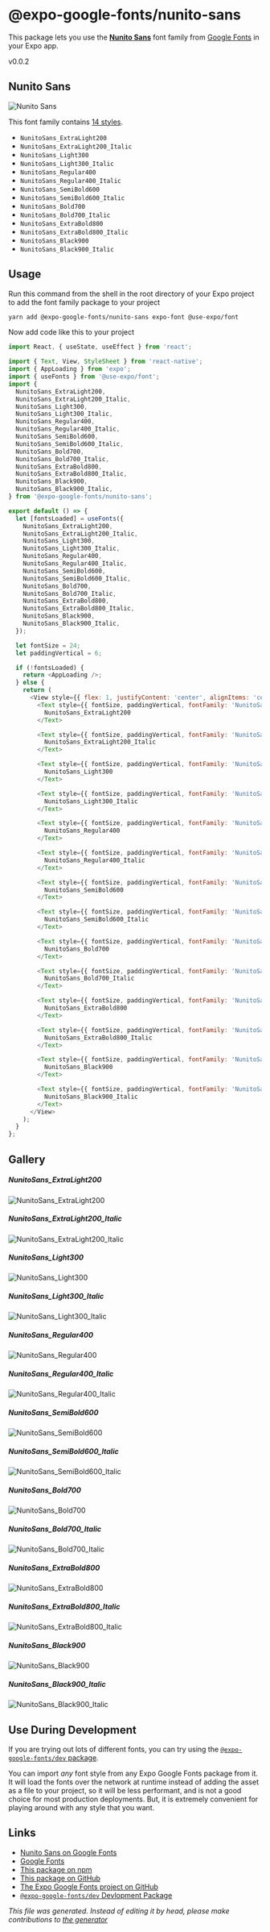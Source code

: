 # @expo-google-fonts/nunito-sans

This package lets you use the [**Nunito Sans**](https://fonts.google.com/specimen/Nunito+Sans) font family from [Google Fonts](https://fonts.google.com/) in your Expo app.

v0.0.2

## Nunito Sans

![Nunito Sans](./font-family.png)

This font family contains [14 styles](#gallery).

- `NunitoSans_ExtraLight200`
- `NunitoSans_ExtraLight200_Italic`
- `NunitoSans_Light300`
- `NunitoSans_Light300_Italic`
- `NunitoSans_Regular400`
- `NunitoSans_Regular400_Italic`
- `NunitoSans_SemiBold600`
- `NunitoSans_SemiBold600_Italic`
- `NunitoSans_Bold700`
- `NunitoSans_Bold700_Italic`
- `NunitoSans_ExtraBold800`
- `NunitoSans_ExtraBold800_Italic`
- `NunitoSans_Black900`
- `NunitoSans_Black900_Italic`

## Usage

Run this command from the shell in the root directory of your Expo project to add the font family package to your project
```sh
yarn add @expo-google-fonts/nunito-sans expo-font @use-expo/font
```

Now add code like this to your project
```js
import React, { useState, useEffect } from 'react';

import { Text, View, StyleSheet } from 'react-native';
import { AppLoading } from 'expo';
import { useFonts } from '@use-expo/font';
import {
  NunitoSans_ExtraLight200,
  NunitoSans_ExtraLight200_Italic,
  NunitoSans_Light300,
  NunitoSans_Light300_Italic,
  NunitoSans_Regular400,
  NunitoSans_Regular400_Italic,
  NunitoSans_SemiBold600,
  NunitoSans_SemiBold600_Italic,
  NunitoSans_Bold700,
  NunitoSans_Bold700_Italic,
  NunitoSans_ExtraBold800,
  NunitoSans_ExtraBold800_Italic,
  NunitoSans_Black900,
  NunitoSans_Black900_Italic,
} from '@expo-google-fonts/nunito-sans';

export default () => {
  let [fontsLoaded] = useFonts({
    NunitoSans_ExtraLight200,
    NunitoSans_ExtraLight200_Italic,
    NunitoSans_Light300,
    NunitoSans_Light300_Italic,
    NunitoSans_Regular400,
    NunitoSans_Regular400_Italic,
    NunitoSans_SemiBold600,
    NunitoSans_SemiBold600_Italic,
    NunitoSans_Bold700,
    NunitoSans_Bold700_Italic,
    NunitoSans_ExtraBold800,
    NunitoSans_ExtraBold800_Italic,
    NunitoSans_Black900,
    NunitoSans_Black900_Italic,
  });

  let fontSize = 24;
  let paddingVertical = 6;

  if (!fontsLoaded) {
    return <AppLoading />;
  } else {
    return (
      <View style={{ flex: 1, justifyContent: 'center', alignItems: 'center' }}>
        <Text style={{ fontSize, paddingVertical, fontFamily: 'NunitoSans_ExtraLight200' }}>
          NunitoSans_ExtraLight200
        </Text>

        <Text style={{ fontSize, paddingVertical, fontFamily: 'NunitoSans_ExtraLight200_Italic' }}>
          NunitoSans_ExtraLight200_Italic
        </Text>

        <Text style={{ fontSize, paddingVertical, fontFamily: 'NunitoSans_Light300' }}>
          NunitoSans_Light300
        </Text>

        <Text style={{ fontSize, paddingVertical, fontFamily: 'NunitoSans_Light300_Italic' }}>
          NunitoSans_Light300_Italic
        </Text>

        <Text style={{ fontSize, paddingVertical, fontFamily: 'NunitoSans_Regular400' }}>
          NunitoSans_Regular400
        </Text>

        <Text style={{ fontSize, paddingVertical, fontFamily: 'NunitoSans_Regular400_Italic' }}>
          NunitoSans_Regular400_Italic
        </Text>

        <Text style={{ fontSize, paddingVertical, fontFamily: 'NunitoSans_SemiBold600' }}>
          NunitoSans_SemiBold600
        </Text>

        <Text style={{ fontSize, paddingVertical, fontFamily: 'NunitoSans_SemiBold600_Italic' }}>
          NunitoSans_SemiBold600_Italic
        </Text>

        <Text style={{ fontSize, paddingVertical, fontFamily: 'NunitoSans_Bold700' }}>
          NunitoSans_Bold700
        </Text>

        <Text style={{ fontSize, paddingVertical, fontFamily: 'NunitoSans_Bold700_Italic' }}>
          NunitoSans_Bold700_Italic
        </Text>

        <Text style={{ fontSize, paddingVertical, fontFamily: 'NunitoSans_ExtraBold800' }}>
          NunitoSans_ExtraBold800
        </Text>

        <Text style={{ fontSize, paddingVertical, fontFamily: 'NunitoSans_ExtraBold800_Italic' }}>
          NunitoSans_ExtraBold800_Italic
        </Text>

        <Text style={{ fontSize, paddingVertical, fontFamily: 'NunitoSans_Black900' }}>
          NunitoSans_Black900
        </Text>

        <Text style={{ fontSize, paddingVertical, fontFamily: 'NunitoSans_Black900_Italic' }}>
          NunitoSans_Black900_Italic
        </Text>
      </View>
    );
  }
};

```

## Gallery

##### NunitoSans_ExtraLight200
![NunitoSans_ExtraLight200](./70c2474c36bf599083e387d302c27f28e5439ccd1d15425222ba9855b31f6e11.ttf.png)

##### NunitoSans_ExtraLight200_Italic
![NunitoSans_ExtraLight200_Italic](./c77baab8ad61508949ffaf4c0fc2381d7f31ddc2f12f24bd32fda15d0f02970a.ttf.png)

##### NunitoSans_Light300
![NunitoSans_Light300](./5af44ca8126245c16771271ce081fc4c5f5801d190ca549007575c51ec1c91da.ttf.png)

##### NunitoSans_Light300_Italic
![NunitoSans_Light300_Italic](./acfe4eb8ed22882df2b122cfe78b0bd761d3025ed62826d5335856d565237582.ttf.png)

##### NunitoSans_Regular400
![NunitoSans_Regular400](./3b369d5939d0bdfcbe583bb27259c6f6616b01b0948a86dade1dd3ec128c3898.ttf.png)

##### NunitoSans_Regular400_Italic
![NunitoSans_Regular400_Italic](./988d1d496236aa9ab3e63745e0d5d82783762ea4d3a21d1940ffa2ff7111b664.ttf.png)

##### NunitoSans_SemiBold600
![NunitoSans_SemiBold600](./62d9b0c17a7423bf90868c8da851ce9b40f15422fe0604d85f036703a60f6807.ttf.png)

##### NunitoSans_SemiBold600_Italic
![NunitoSans_SemiBold600_Italic](./79fc6cab022106d0daaf1abc5b854c8a876df8e831445c71bc095e8be2a9bd1a.ttf.png)

##### NunitoSans_Bold700
![NunitoSans_Bold700](./471cb67b6491aee31f19c1ba10edb324872722bfd6b848706ba31614fe6e1655.ttf.png)

##### NunitoSans_Bold700_Italic
![NunitoSans_Bold700_Italic](./cf6f24fcf4a51b61957a7b72cb3e4c38fc3a9260e5323ee20a7b24bb2c522255.ttf.png)

##### NunitoSans_ExtraBold800
![NunitoSans_ExtraBold800](./7778244928e2e17a87dc2b7bf3a424a284ce6d4cdd2bd9a3f27fbbb31e7a1dcb.ttf.png)

##### NunitoSans_ExtraBold800_Italic
![NunitoSans_ExtraBold800_Italic](./c0bbb1deb95af6b335d94ee8dd132d4ba26aaee59cd749c84bf1c7609a164748.ttf.png)

##### NunitoSans_Black900
![NunitoSans_Black900](./76da9a3301eb15a1f2488e15b4385547bcde1c10b13035937296cef72d4deee6.ttf.png)

##### NunitoSans_Black900_Italic
![NunitoSans_Black900_Italic](./1ef6bb692fd273ef402051d20962975c507172596da00ed72faf7907d1e00118.ttf.png)


## Use During Development

If you are trying out lots of different fonts, you can try using the [`@expo-google-fonts/dev` package](https://www.npmjs.com/package/@expo-google-fonts/dev).

You can import *any* font style from any Expo Google Fonts package from it. It will load the fonts
over the network at runtime instead of adding the asset as a file to your project, so it will be 
less performant, and is not a good choice for most production deployments. But, it is extremely convenient
for playing around with any style that you want.

## Links

- [Nunito Sans on Google Fonts](https://fonts.google.com/specimen/Nunito+Sans)
- [Google Fonts](https://fonts.google.com/)
- [This package on npm](https://www.npmjs.com/package/@expo-google-fonts/nunito-sans)
- [This package on GitHub](https://github.com/expo/google-fonts/tree/master/font-packages/nunito-sans)
- [The Expo Google Fonts project on GitHub](https://github.com/expo/google-fonts)
- [`@expo-google-fonts/dev` Devlopment Package](https://github.com/expo/google-fonts/tree/master/font-packages/dev)


*This file was generated. Instead of editing it by head, please make contributions to [the generator](https://github.com/expo/google-fonts/tree/master/packages/generator)*
